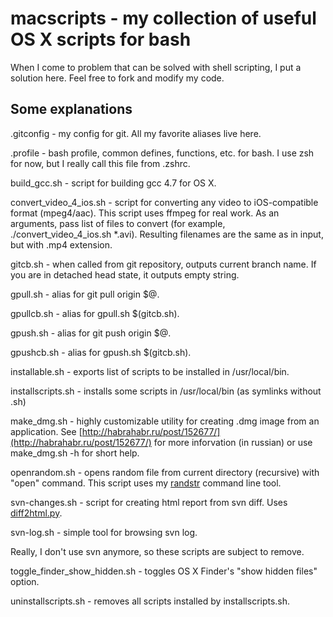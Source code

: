 # macscripts - my collection of useful OS X scripts for bash

When I come to problem that can be solved with shell scripting, I put a solution here. Feel free to fork and modify my code.

## Some explanations

.gitconfig - my config for git. All my favorite aliases live here.

.profile - bash profile, common defines, functions, etc. for bash. I use zsh for now, but I really call this file from .zshrc.

build_gcc.sh - script for building gcc 4.7 for OS X.

convert_video_4_ios.sh - script for converting any video to iOS-compatible format (mpeg4/aac). This script uses ffmpeg for real work. As an arguments, pass list of files to convert (for example, ./convert_video_4_ios.sh *.avi). Resulting filenames are the same as in input, but with .mp4 extension.

gitcb.sh - when called from git repository, outputs current branch name. If you are in detached head state, it outputs empty string.

gpull.sh - alias for git pull origin $@.

gpullcb.sh - alias for gpull.sh $(gitcb.sh).

gpush.sh - alias for git push origin $@.

gpushcb.sh - alias for gpush.sh $(gitcb.sh).

installable.sh - exports list of scripts to be installed in /usr/local/bin.

installscripts.sh - installs some scripts in /usr/local/bin (as symlinks without .sh)

make_dmg.sh - highly customizable utility for creating .dmg image from an application. See [http://habrahabr.ru/post/152677/](http://habrahabr.ru/post/152677/) for more inforvation (in russian) or use make_dmg.sh -h for short help.

openrandom.sh - opens random file from current directory (recursive) with "open" command. This script uses my [randstr](https://github.com/silvansky/randstr) command line tool.

svn-changes.sh - script for creating html report from svn diff. Uses [diff2html.py](http://wiki.droids-corp.org/index.php/Diff2html).

svn-log.sh - simple tool for browsing svn log.

Really, I don't use svn anymore, so these scripts are subject to remove.

toggle_finder_show_hidden.sh - toggles OS X Finder's "show hidden files" option.

uninstallscripts.sh - removes all scripts installed by installscripts.sh.